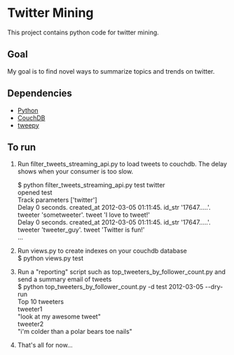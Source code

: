 # Twitter Mining
This project contains python code for twitter mining.

## Goal
My goal is to find novel ways to summarize topics and trends on twitter.

## Dependencies
- [Python](http://www.python.org/)
- [CouchDB](http://couchdb.apache.org/)
- [tweepy](https://github.com/tweepy/tweepy)

## To run
1. Run filter_tweets_streaming_api.py to load tweets to couchdb. The delay shows when your consumer is too slow.

    $ python filter_tweets_streaming_api.py test twitter  
    opened test  
    Track parameters ['twitter']  
    Delay 0 seconds. created_at 2012-03-05 01:11:45. id_str '17647.....'. tweeter 'sometweeter'. tweet 'I love to tweet!'  
    Delay 0 seconds. created_at 2012-03-05 01:11:45. id_str '17647.....'. tweeter 'tweeter_guy'. tweet 'Twitter is fun!'  
    ...  

2. Run views.py to create indexes on your couchdb database  
    $ python views.py test

3. Run a "reporting" script such as top_tweeters_by_follower_count.py and send a summary email of tweets  
    $ python top_tweeters_by_follower_count.py -d test 2012-03-05 --dry-run  
    Top 10 tweeters  
    tweeter1  
     "look at my awesome tweet"  
    tweeter2  
     "i'm colder than a polar bears toe nails"  

4. That's all for now...  
